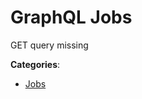 # GraphQL Jobs


GET query missing



**Categories**:

- [Jobs](https://github.com/apis-list/apis-list#jobs)



